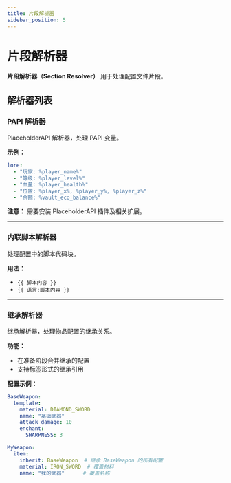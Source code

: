 ```yaml
---
title: 片段解析器
sidebar_position: 5
---
```


# 片段解析器

**片段解析器（Section Resolver）** 用于处理配置文件片段。

## 解析器列表

### PAPI 解析器

PlaceholderAPI 解析器，处理 PAPI 变量。

**示例：**
```yaml
lore:
  - "玩家: %player_name%"
  - "等级: %player_level%"
  - "血量: %player_health%"
  - "位置: %player_x%, %player_y%, %player_z%"
  - "余额: %vault_eco_balance%"
```

**注意：** 需要安装 PlaceholderAPI 插件及相关扩展。

---

### 内联脚本解析器

处理配置中的脚本代码块。

**用法：**
- `{{ 脚本内容 }}`
- `{{ 语言:脚本内容 }}`

---

### 继承解析器

继承解析器，处理物品配置的继承关系。

**功能：**
- 在准备阶段合并继承的配置
- 支持标签形式的继承引用

**配置示例：**
```yaml
BaseWeapon:
  template:
    material: DIAMOND_SWORD
    name: "基础武器"
    attack_damage: 10
    enchant:
      SHARPNESS: 3

MyWeapon:
  item:
    inherit: BaseWeapon  # 继承 BaseWeapon 的所有配置
    material: IRON_SWORD  # 覆盖材料
    name: "我的武器"      # 覆盖名称
```
